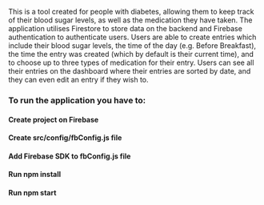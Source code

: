 This is a tool created for people with diabetes, allowing them to keep track of their blood sugar levels, as well as the medication they have taken. The application utilises Firestore to store data on the backend and Firebase authentication to authenticate users. Users are able to create entries which include their blood sugar levels, the time of the day (e.g. Before Breakfast), the time the entry was created (which by default is their current time), and to choose up to three types of medication for their entry. Users can see all their entries on the dashboard where their entries are sorted by date, and they can even edit an entry if they wish to.

### To run the application you have to:

#### Create project on Firebase

#### Create src/config/fbConfig.js file

#### Add Firebase SDK to fbConfig.js file

#### Run npm install

#### Run npm start

